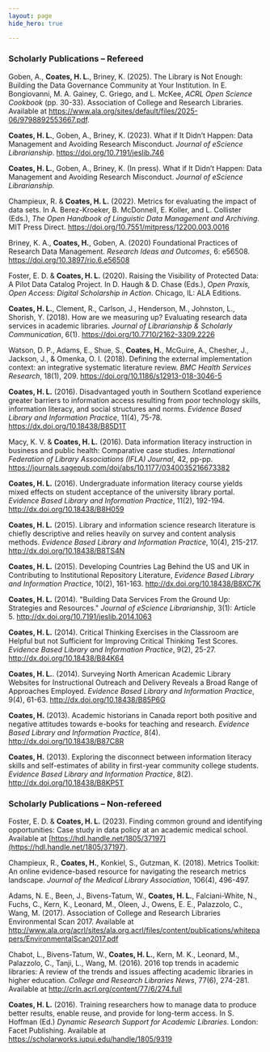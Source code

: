 ```yaml
---
layout: page
hide_hero: true

---
```



### Scholarly Publications – Refereed

Goben, A., **Coates, H. L.**, Briney, K. (2025). The Library is Not Enough: Building the Data Governance Community at Your Institution. In E. Bongiovanni, M. A. Gainey, C. Griego, and L. McKee, *ACRL Open Science Cookbook* (pp. 30-33). Association of College and Research Libraries. Available at https://www.ala.org/sites/default/files/2025-06/9798892553667.pdf. 

**Coates, H. L.**, Goben, A., Briney, K. (2023). What if It Didn’t Happen: Data Management and Avoiding Research Misconduct. *Journal of eScience Librarianship*. https://doi.org/10.7191/jeslib.746

**Coates, H. L.**, Goben, A., Briney, K. (In press). What if It Didn’t Happen: Data Management and Avoiding Research Misconduct. *Journal of eScience Librarianship.*

Champieux, R. & **Coates, H. L.** (2022). Metrics for evaluating the impact of data sets. In A. Berez-Kroeker, B. McDonnell, E. Koller, and L. Collister (Eds.), *The Open Handbook of Linguistic Data Management and Archiving*. MIT Press Direct. https://doi.org/10.7551/mitpress/12200.003.0016

Briney, K. A., **Coates, H.**, Goben, A. (2020) Foundational Practices of Research Data Management. *Research Ideas and Outcomes*, 6: e56508. https://doi.org/10.3897/rio.6.e56508

Foster, E. D. & **Coates, H. L.** (2020). Raising the Visibility of Protected Data: A Pilot Data Catalog Project. In D. Haugh & D. Chase (Eds.), *Open Praxis, Open Access: Digital Scholarship in Action*. Chicago, IL: ALA Editions.

**Coates, H. L.**, Clement, R., Carlson, J., Henderson, M., Johnston, L., Shorish, Y. (2018). How are we measuring up? Evaluating research data services in academic libraries. *Journal of Librarianship & Scholarly Communication*, 6(1). https://doi.org/10.7710/2162-3309.2226 

Watson, D. P., Adams, E., Shue, S., **Coates, H.**, McGuire, A., Chesher, J., Jackson, J., & Omenka, O. I. (2018). Defining the external implementation context: an integrative systematic literature review. *BMC Health Services Research*, 18(1), 209. https://doi.org/10.1186/s12913-018-3046-5

**Coates, H. L.** (2016). Disadvantaged youth in Southern Scotland experience greater barriers to information access resulting from poor technology skills, information literacy, and social structures and norms. *Evidence Based Library and Information Practice*, 11(4), 75-78. https://dx.doi.org/10.18438/B85D1T 

Macy, K. V. & **Coates, H. L.** (2016). Data information literacy instruction in business and public health: Comparative case studies. *International Federation of Library Associations (IFLA) Journal*, 42, pp-pp. https://journals.sagepub.com/doi/abs/10.1177/0340035216673382

**Coates, H. L.** (2016). Undergraduate information literacy course yields mixed effects on student acceptance of the university library portal. *Evidence Based Library and Information Practice*, 11(2), 192-194. http://dx.doi.org/10.18438/B8H059 

**Coates, H. L.** (2015). Library and information science research literature is chiefly descriptive and relies heavily on survey and content analysis methods. *Evidence Based Library and Information Practice*, 10(4), 215-217. http://dx.doi.org/10.18438/B8TS4N 

**Coates, H. L.** (2015). Developing Countries Lag Behind the US and UK in Contributing to Institutional Repository Literature, *Evidence Based Library and Information Practice*, 10(2), 161-163. http://dx.doi.org/10.18438/B8XC7K 

**Coates, H. L.** (2014). "Building Data Services From the Ground Up: Strategies and Resources." *Journal of eScience Librarianship*, 3(1): Article 5. http://dx.doi.org/10.7191/jeslib.2014.1063 

**Coates, H. L.** (2014). Critical Thinking Exercises in the Classroom are Helpful but not Sufficient for Improving Critical Thinking Test Scores. *Evidence Based Library and Information Practice*, 9(2), 25-27. http://dx.doi.org/10.18438/B84K64 

**Coates, H. L.**. (2014). Surveying North American Academic Library Websites for Instructional Outreach and Delivery Reveals a Broad Range of Approaches Employed. *Evidence Based Library and Information Practice*, 9(4), 61-63. http://dx.doi.org/10.18438/B85P6G 

**Coates, H.** (2013). Academic historians in Canada report both positive and negative attitudes towards e-books for teaching and research. *Evidence Based Library and Information Practice*, 8(4). http://dx.doi.org/10.18438/B87C8R 

**Coates, H.** (2013). Exploring the disconnect between information literacy skills and self-estimates of ability in first-year community college students. *Evidence Based Library and Information Practice*, 8(2). http://dx.doi.org/10.18438/B8KP5T 


### Scholarly Publications – Non-refereed

Foster, E. D. & **Coates, H. L.** (2023). Finding common ground and identifying opportunities: Case study in data policy at an academic medical school. Available at [https://hdl.handle.net/1805/37197](https://hdl.handle.net/1805/37197). 

Champieux, R., **Coates, H.**, Konkiel, S., Gutzman, K. (2018). Metrics Toolkit: An online evidence-based resource for navigating the research metrics landscape. *Journal of the Medical Library Association*, 106(4), 496-497.

Adams, N. E., Been, J., Bivens-Tatum, W., **Coates, H. L.**, Falciani-White, N., Fuchs, C., Kern, K., Leonard, M., Oleen, J., Owens, E. E., Palazzolo, C., Wang, M. (2017). Association of College and Research Libraries Environmental Scan 2017. Available at http://www.ala.org/acrl/sites/ala.org.acrl/files/content/publications/whitepapers/EnvironmentalScan2017.pdf

Chabot, L., Bivens-Tatum, W., **Coates, H. L.**, Kern, M. K., Leonard, M., Palazzolo, C., Tanji, L., Wang, M. (2016). 2016 top trends in academic libraries: A review of the trends and issues affecting academic libraries in higher education. *College and Research Libraries News*, 77(6), 274-281. Available at http://crln.acrl.org/content/77/6/274.full

**Coates, H. L.** (2016). Training researchers how to manage data to produce better results, enable reuse, and provide for long-term access. In S. Hoffman (Ed.) *Dynamic Research Support for Academic Libraries*. London: Facet Publishing. Available at https://scholarworks.iupui.edu/handle/1805/9319

